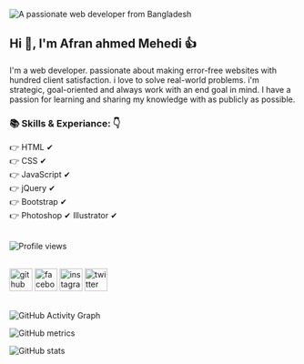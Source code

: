 ![A passionate web developer from Bangladesh](https://scontent.fspd3-1.fna.fbcdn.net/v/t1.6435-9/p235x350/241329670_382317720182042_8992568947595170672_n.jpg?_nc_cat=111&ccb=1-5&_nc_sid=e3f864&_nc_eui2=AeFYEDQMJYojdzbe8WQIJ4lNoc0mHBksRoShzSYcGSxGhMRn8rqHC7pcT-IPZSMF6tv31mqpJpCMpCni0TCEmO03&_nc_ohc=40KSQTc2xvQAX-wKlCL&_nc_ht=scontent.fspd3-1.fna&oh=ccec572ffc4e90cdf011fbe7906f4bb7&oe=616187B9)

## Hi 👋, I'm Afran ahmed Mehedi 👍

I'm a web developer. passionate about making error-free websites with hundred client satisfaction. i love to solve real-world problems. i'm strategic, goal-oriented and always work with an end goal in mind. I have a passion for learning and sharing my knowledge with as publicly as possible. <br>



### 📚 Skills & Experiance: 👇 <br>
👉 HTML ✔ <br>
👉 CSS ✔ <br>
👉 JavaScript ✔ <br>
👉 jQuery ✔ <br>
👉 Bootstrap ✔ <br>
👉 Photoshop ✔ Illustrator ✔ <br> <br>


![Profile views](https://gpvc.arturio.dev/afranahmedmehedi)   <br> <br>




[<img src='https://cdn.jsdelivr.net/npm/simple-icons@3.0.1/icons/github.svg' color="white" alt='github' height='40'>](https://github.com/afranahmedmehedi)
[<img src='https://cdn.jsdelivr.net/npm/simple-icons@3.0.1/icons/facebook.svg' alt='facebook' height='40'>](https://www.facebook.com/afranahmedmehediOfficial) 
[<img src='https://cdn.jsdelivr.net/npm/simple-icons@3.0.1/icons/instagram.svg' alt='instagram' height='40'>](https://www.instagram.com/afranahmed.mehedi/)
[<img src='https://cdn.jsdelivr.net/npm/simple-icons@3.0.1/icons/twitter.svg' alt='twitter' height='40'>](https://twitter.com/AfranahmedM)    <br> <br>



![GitHub Activity Graph](https://activity-graph.herokuapp.com/graph?username=afranahmedmehedi)   <br>

![GitHub metrics](https://metrics.lecoq.io/afranahmedmehedi)  <br> 

![GitHub stats](https://github-readme-stats.vercel.app/api?username=afranahmedmehedi&show_icons=true&count_private=true)   <br>

